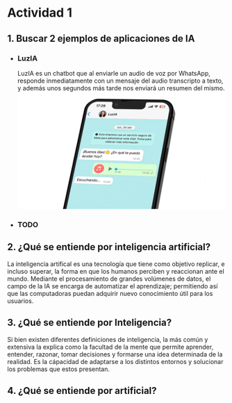 # Actividad 1

## 1. Buscar 2 ejemplos de aplicaciones de IA

- ### LuzIA
    LuzIA es un chatbot que al enviarle un audio de voz por WhatsApp, responde inmediatamente con un mensaje del audio transcripto a texto, y además unos segundos más tarde nos enviará un resumen del mismo. 
    <img src="LuzIA.png" width="500px" /> 


- ### TODO

## 2. ¿Qué se entiende por inteligencia artificial?
La inteligencia artifical es una tecnología que tiene como objetivo replicar, e incluso superar, la forma en que los humanos perciben y reaccionan ante el mundo. Mediante el procesamiento de grandes volúmenes de datos, el campo de la IA se encarga de automatizar el aprendizaje; permitiendo así que las computadoras puedan adquirir nuevo conocimiento útil para los usuarios.

## 3. ¿Qué se entiende por Inteligencia?
Si bien existen diferentes definiciones de inteligencia, la más común y extensiva la explica como la facultad de la mente que permite aprender, entender, razonar, tomar decisiones y formarse una idea determinada de la realidad. Es la cápacidad de adaptarse a los distintos entornos y solucionar los problemas que estos presentan.

## 4. ¿Qué se entiende por artificial?





